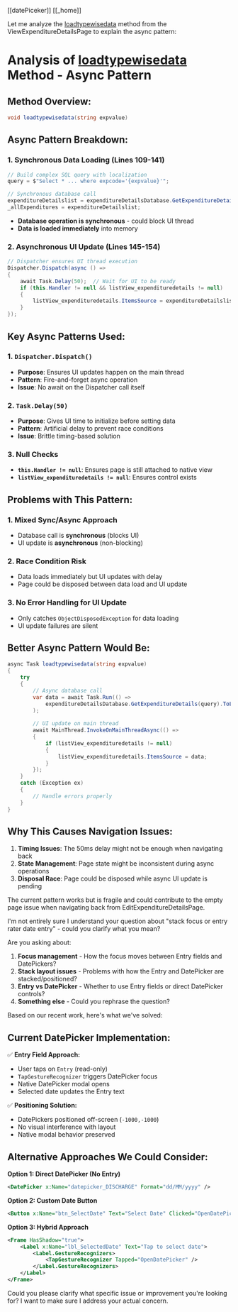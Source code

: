 [[datePiceker]]
[[_home]] 


Let me analyze the [loadtypewisedata](cci:1://file:///c:/Users/Parth/Desktop/2025/CERS/gith/CersTo_/cers-basetwo-git/CERS/ViewExpenditureDetailsPage.xaml.cs:104:8-172:9) method from the ViewExpenditureDetailsPage to explain the async pattern:

# Analysis of [loadtypewisedata](cci:1://file:///c:/Users/Parth/Desktop/2025/CERS/gith/CersTo_/cers-basetwo-git/CERS/ViewExpenditureDetailsPage.xaml.cs:104:8-172:9) Method - Async Pattern

## **Method Overview:**
```csharp
void loadtypewisedata(string expvalue)
```

## **Async Pattern Breakdown:**

### **1. Synchronous Data Loading (Lines 109-141)**
```csharp
// Build complex SQL query with localization
query = $"Select * ... where expcode='{expvalue}'";

// Synchronous database call
expenditureDetailslist = expenditureDetailsDatabase.GetExpenditureDetails(query).ToList();
_allExpenditures = expenditureDetailslist;
```
- **Database operation is synchronous** - could block UI thread
- **Data is loaded immediately** into memory

### **2. Asynchronous UI Update (Lines 145-154)**
```csharp
// Dispatcher ensures UI thread execution
Dispatcher.Dispatch(async () =>
{
    await Task.Delay(50);  // Wait for UI to be ready
    if (this.Handler != null && listView_expendituredetails != null)
    {
        listView_expendituredetails.ItemsSource = expenditureDetailslist;
    }
});
```

## **Key Async Patterns Used:**

### **1. `Dispatcher.Dispatch()`**
- **Purpose**: Ensures UI updates happen on the main thread
- **Pattern**: Fire-and-forget async operation
- **Issue**: No await on the Dispatcher call itself

### **2. `Task.Delay(50)`**
- **Purpose**: Gives UI time to initialize before setting data
- **Pattern**: Artificial delay to prevent race conditions
- **Issue**: Brittle timing-based solution

### **3. Null Checks**
- **`this.Handler != null`**: Ensures page is still attached to native view
- **`listView_expendituredetails != null`**: Ensures control exists

## **Problems with This Pattern:**

### **1. Mixed Sync/Async Approach**
- Database call is **synchronous** (blocks UI)
- UI update is **asynchronous** (non-blocking)

### **2. Race Condition Risk**
- Data loads immediately but UI updates with delay
- Page could be disposed between data load and UI update

### **3. No Error Handling for UI Update**
- Only catches `ObjectDisposedException` for data loading
- UI update failures are silent

## **Better Async Pattern Would Be:**

```csharp
async Task loadtypewisedata(string expvalue)
{
    try
    {
        // Async database call
        var data = await Task.Run(() => 
            expenditureDetailsDatabase.GetExpenditureDetails(query).ToList()
        );
        
        // UI update on main thread
        await MainThread.InvokeOnMainThreadAsync(() =>
        {
            if (listView_expendituredetails != null)
            {
                listView_expendituredetails.ItemsSource = data;
            }
        });
    }
    catch (Exception ex)
    {
        // Handle errors properly
    }
}
```

## **Why This Causes Navigation Issues:**

1. **Timing Issues**: The 50ms delay might not be enough when navigating back
2. **State Management**: Page state might be inconsistent during async operations
3. **Disposal Race**: Page could be disposed while async UI update is pending

The current pattern works but is fragile and could contribute to the empty page issue when navigating back from EditExpenditureDetailsPage.






I'm not entirely sure I understand your question about "stack focus or entry rater date entry" - could you clarify what you mean?

Are you asking about:

1. **Focus management** - How the focus moves between Entry fields and DatePickers?
2. **Stack layout issues** - Problems with how the Entry and DatePicker are stacked/positioned?
3. **Entry vs DatePicker** - Whether to use Entry fields or direct DatePicker controls?
4. **Something else** - Could you rephrase the question?

Based on our recent work, here's what we've solved:

## **Current DatePicker Implementation:**

✅ **Entry Field Approach:**
- User taps on `Entry` (read-only)
- `TapGestureRecognizer` triggers DatePicker focus
- Native DatePicker modal opens
- Selected date updates the Entry text

✅ **Positioning Solution:**
- DatePickers positioned off-screen (`-1000,-1000`)
- No visual interference with layout
- Native modal behavior preserved

## **Alternative Approaches We Could Consider:**

**Option 1: Direct DatePicker (No Entry)**
```xml
<DatePicker x:Name="datepicker_DISCHARGE" Format="dd/MM/yyyy" />
```

**Option 2: Custom Date Button**
```xml
<Button x:Name="btn_SelectDate" Text="Select Date" Clicked="OpenDatePicker" />
```

**Option 3: Hybrid Approach**
```xml
<Frame HasShadow="true">
    <Label x:Name="lbl_SelectedDate" Text="Tap to select date">
        <Label.GestureRecognizers>
            <TapGestureRecognizer Tapped="OpenDatePicker" />
        </Label.GestureRecognizers>
    </Label>
</Frame>
```

Could you please clarify what specific issue or improvement you're looking for? I want to make sure I address your actual concern.